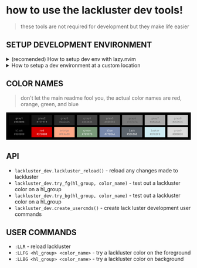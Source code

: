 # how to use the lackluster dev tools!
> these tools are not required for development but they make life easier

## SETUP DEVELOPMENT ENVIRONMENT

<details>

<summary>(recomended) How to setup dev env with lazy.nvim</summary>

1. fork this repository
2. create a directory where you want to develop neovim plugins
  * like `mkdir ~/code/neovim_dev`
3. add your directory to you lazy.nvim `setup()`
``` lua
require("lazy").setup(
    -- ...your config 
    {
        dev = {
            path = "~/code/neovim_dev",
        },
    },
)
```
4. clone your fork into your development direcotry
  * `cd ~/code/neovim_dev`
  * `git clone <your fork>`

5. setup your lazy plugin for lackluster to use `dev = true`
  * it will now look in your dev directory
```lua
-- setup your lazy plugin config with dev = true
return {
    "slugbyte/lackluster.nvim",
    lazy = false,
    dev = true,
    priority = 1000, -- make sure to load this before all the other start plugins
    init = function()
        local lackluster_dev = require("lackluster.dev")
        lackluster_dev.create_usercmds()
        vim.cmd.colorscheme("lackluster")
    end,
}
```
</details>

<details>

<summary>How to setup a dev environment at a custom location</summary>

1. fork this repository
2. create a directory where you want to develop neovim plugins 
  * like `mkdir ~/code/neovim_dev`
3. add your directory to the vim runtime path
  * `vim.opt.runtimepath:append(',~/code/neovim_dev')`
4. clone your fork into your development direcotry
  * `cd ~/code/neovim_dev`
  * `git clone <your fork>`
5. load the dev lib and user commands
```lua
local lackluster_dev = require("lackluster.dev")
lackluster_dev.create_usercmds()
```
</details>


## COLOR NAMES
> don't let the main readme fool you, the actual color names are red, orange, green, and blue

![](./asset/lackluster-pallet-dev.png)

## API
* `lackluster_dev.lackluster_reload()` - reload any changes made to lackluster
* `lackluster_dev.try_fg(hl_group, color_name)` - test out a lackluster color on a hl\_group
* `lackluster_dev.try_bg(hl_group, color_name)` - test out a lackluster color on a hl\_group
* `lackluster_dev.create_usercmds()` - create lack luster development user commands

## USER COMMANDS
* `:LLR` - reload lackluster
* `:LLFG <hl_group> <color_name>` - try a lackluster color on the foreground
* `:LLBG <hl_group> <color_name>` - try a lackluster color on background
